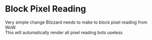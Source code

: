 # Block Pixel Reading
Very simple change Blizzard needs to make to block pixel reading from WoW.<br>
This will automatically render all pixel reading bots useless

